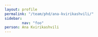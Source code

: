 ```yaml
---
layout: profile
permalink: "/team/phd/ana-kvirikashvili/"
sidebar:
        nav: "foo"
person: Ana Kvirikashvili
---
```


